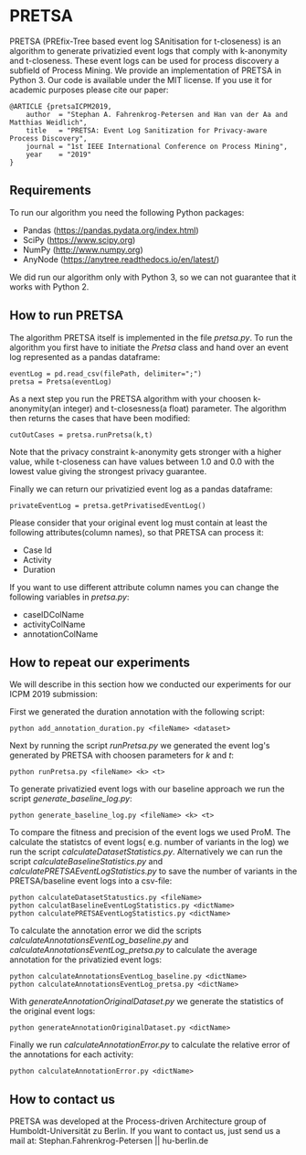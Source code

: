 # PRETSA
PRETSA (PREfix-Tree based event log SAnitisation for t-closeness) is an algorithm to generate privatizied event logs that comply with k-anonymity and t-closeness. These event logs can be used for process discovery a subfield of Process Mining. We provide an implementation of PRETSA in Python 3. Our code is available under the MIT license. If you use it for academic purposes please cite our paper:
```
@ARTICLE {pretsaICPM2019,
    author  = "Stephan A. Fahrenkrog-Petersen and Han van der Aa and Matthias Weidlich",
    title   = "PRETSA: Event Log Sanitization for Privacy-aware Process Discovery",
    journal = "1st IEEE International Conference on Process Mining",
    year    = "2019"
}
```


## Requirements
To run our algorithm you need the following Python packages:
- Pandas (https://pandas.pydata.org/index.html)
- SciPy (https://www.scipy.org)
- NumPy (http://www.numpy.org)
- AnyNode (https://anytree.readthedocs.io/en/latest/)

We did run our algorithm only with Python 3, so we can not guarantee that it works with Python 2.

## How to run PRETSA

The algorithm PRETSA itself is implemented in the file *pretsa.py*. To run the algorithm you first have to initiate the *Pretsa* class and hand over an event log represented as a pandas dataframe:
```
eventLog = pd.read_csv(filePath, delimiter=";")
pretsa = Pretsa(eventLog)
```
As a next step you run the PRETSA algorithm with your choosen k-anonymity(an integer) and t-closesness(a float) parameter. The algorithm then returns the cases that have been modified:
```
cutOutCases = pretsa.runPretsa(k,t)
```
Note that the privacy constraint k-anonymity gets stronger with a higher value, while t-closeness can have values between 1.0 and 0.0 with the lowest value giving the strongest privacy guarantee.

Finally we can return our privatizied event log as a pandas dataframe:
```
privateEventLog = pretsa.getPrivatisedEventLog()
```

Please consider that your original event log must contain at least the following attributes(column names), so that PRETSA can process it:
- Case Id
- Activity
- Duration

If you want to use different attribute column names you can change the following variables in *pretsa.py*:
- caseIDColName
- activityColName
- annotationColName

## How to repeat our experiments

We will describe in this section how we conducted our experiments for our ICPM 2019 submission:

First we generated the duration annotation with the following script:
```
python add_annotation_duration.py <fileName> <dataset>
```

Next by running the script *runPretsa.py* we generated the event log's generated by PRETSA with choosen parameters for *k* and *t*:
```
python runPretsa.py <fileName> <k> <t>
```
To generate privatizied event logs with our baseline approach we run the script *generate_baseline_log.py*:
```
python generate_baseline_log.py <fileName> <k> <t>
```

To compare the fitness and precision of the event logs we used ProM. The calculate the statistcs of event logs( e.g. number of variants in the log) we run the script *calculateDatasetStatistics.py*. Alternatively we can run the script *calculateBaselineStatistics.py* and *calculatePRETSAEventLogStatistics.py* to save the number of variants in the PRETSA/baseline event logs into a csv-file:
```
python calculateDatasetStatustics.py <fileName>
python calculatBaselineEventLogStatistics.py <dictName>
python calculatePRETSAEventLogStatistics.py <dictName>
```

To calculate the annotation error we did the scripts *calculateAnnotationsEventLog_baseline.py* and *calculateAnnotationsEventLog_pretsa.py* to calculate the average annotation for the privatizied event logs:
```
python calculateAnnotationsEventLog_baseline.py <dictName>
python calculateAnnotationsEventLog_pretsa.py <dictName>
```

With *generateAnnotationOriginalDataset.py* we generate the statistics of the original event logs:
```
python generateAnnotationOriginalDataset.py <dictName>
```

Finally we run *calculateAnnotationError.py* to calculate the relative error of the annotations for each activity:
```
python calculateAnnotationError.py <dictName>
```

## How to contact us
PRETSA was developed at the Process-driven Architecture group of Humboldt-Universität zu Berlin. If you want to contact us, just send us a mail at: Stephan.Fahrenkrog-Petersen || hu-berlin.de
